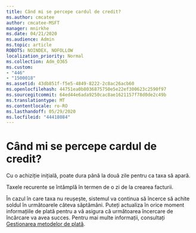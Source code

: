 ```yaml
---
title: Când mi se percepe cardul de credit?
ms.author: cmcatee
author: cmcatee-MSFT
manager: mnirkhe
ms.date: 04/21/2020
ms.audience: Admin
ms.topic: article
ROBOTS: NOINDEX, NOFOLLOW
localization_priority: Normal
ms.collection: Adm_O365
ms.custom:
- "446"
- "1500018"
ms.assetid: 43db851f-f5e5-4849-8222-2c8ac26acb60
ms.openlocfilehash: 44751ea0b8036875750e5e22ef300623c2590f97
ms.sourcegitcommit: 64ed44e6ada9250cac8ae1621157f78d0de2c49b
ms.translationtype: MT
ms.contentlocale: ro-RO
ms.lasthandoff: 05/29/2020
ms.locfileid: "44418084"
---
```

# <a name="when-is-my-credit-card-charged"></a>Când mi se percepe cardul de credit?

Cu o achiziție inițială, poate dura până la două zile pentru ca taxa să apară.
  
Taxele recurente se întâmplă în termen de o zi de la crearea facturii.
  
În cazul în care taxa nu reușește, sistemul va continua să încerce să achite soldul în următoarele câteva săptămâni. Puteți actualiza în orice moment informațiile de plată pentru a vă asigura că următoarea încercare de încărcare va avea succes. Pentru mai multe informații, consultați [Gestionarea metodelor de plată](https://docs.microsoft.com/microsoft-365/commerce/billing-and-payments/manage-payment-methods).